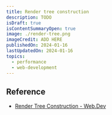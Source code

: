 ```yaml
---
title: Render tree construction
description: TODO
isDraft: true
isContentSummaryOpen: true
image: ./render-tree.png
imageCredit: ADD HERE
publishedOn: 2024-01-16
lastUpdatedOn: 2024-01-16
topics:
  - performance
  - web-development
---
```


## Reference

- [Render Tree Construction - Web.Dev](https://web.dev/articles/critical-rendering-path/render-tree-construction)
